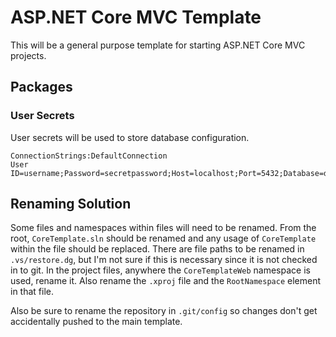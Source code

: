 # ASP.NET Core MVC Template

This will be a general purpose template for starting ASP.NET Core MVC projects.

## Packages

### User Secrets

User secrets will be used to store database configuration.

    ConnectionStrings:DefaultConnection
    User ID=username;Password=secretpassword;Host=localhost;Port=5432;Database=dbname;Pooling=true;

## Renaming Solution

Some files and namespaces within files will need to be renamed. From the root, `CoreTemplate.sln` should be renamed
and any usage of `CoreTemplate` within the file should be replaced. There are file paths to be renamed in `.vs/restore.dg`,
but I'm not sure if this is necessary since it is not checked in to git. In the project files, anywhere the `CoreTemplateWeb`
 namespace is used, rename it. Also rename the `.xproj` file and the `RootNamespace` element in that file.

Also be sure to rename the repository in `.git/config` so changes don't get accidentally pushed to the main template.
